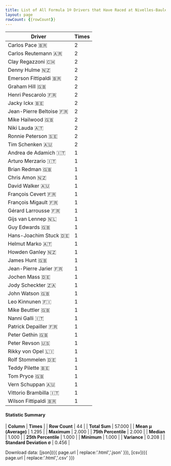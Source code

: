 ```yaml
---
title: List of All Formula 1® Drivers that Have Raced at Nivelles-Baulers
layout: page
rowCount: {{rowCount}}
---
```


| Driver | Times |
|--|--|
| Carlos Pace 🇧🇷 | 2 |
| Carlos Reutemann 🇦🇷 | 2 |
| Clay Regazzoni 🇨🇭 | 2 |
| Denny Hulme 🇳🇿 | 2 |
| Emerson Fittipaldi 🇧🇷 | 2 |
| Graham Hill 🇬🇧 | 2 |
| Henri Pescarolo 🇫🇷 | 2 |
| Jacky Ickx 🇧🇪 | 2 |
| Jean-Pierre Beltoise 🇫🇷 | 2 |
| Mike Hailwood 🇬🇧 | 2 |
| Niki Lauda 🇦🇹 | 2 |
| Ronnie Peterson 🇸🇪 | 2 |
| Tim Schenken 🇦🇺 | 2 |
| Andrea de Adamich 🇮🇹 | 1 |
| Arturo Merzario 🇮🇹 | 1 |
| Brian Redman 🇬🇧 | 1 |
| Chris Amon 🇳🇿 | 1 |
| David Walker 🇦🇺 | 1 |
| François Cevert 🇫🇷 | 1 |
| François Migault 🇫🇷 | 1 |
| Gérard Larrousse 🇫🇷 | 1 |
| Gijs van Lennep 🇳🇱 | 1 |
| Guy Edwards 🇬🇧 | 1 |
| Hans-Joachim Stuck 🇩🇪 | 1 |
| Helmut Marko 🇦🇹 | 1 |
| Howden Ganley 🇳🇿 | 1 |
| James Hunt 🇬🇧 | 1 |
| Jean-Pierre Jarier 🇫🇷 | 1 |
| Jochen Mass 🇩🇪 | 1 |
| Jody Scheckter 🇿🇦 | 1 |
| John Watson 🇬🇧 | 1 |
| Leo Kinnunen 🇫🇮 | 1 |
| Mike Beuttler 🇬🇧 | 1 |
| Nanni Galli 🇮🇹 | 1 |
| Patrick Depailler 🇫🇷 | 1 |
| Peter Gethin 🇬🇧 | 1 |
| Peter Revson 🇺🇸 | 1 |
| Rikky von Opel 🇱🇮 | 1 |
| Rolf Stommelen 🇩🇪 | 1 |
| Teddy Pilette 🇧🇪 | 1 |
| Tom Pryce 🇬🇧 | 1 |
| Vern Schuppan 🇦🇺 | 1 |
| Vittorio Brambilla 🇮🇹 | 1 |
| Wilson Fittipaldi 🇧🇷 | 1 |

#### Statistic Summary

| **Column** | **Times** |
| **Row Count** | 44 |
| **Total Sum** | 57.000 |
| **Mean μ (Average)** | 1.295 |
| **Maximum** | 2.000 |
| **75th Percentile** | 2.000 |
| **Median** | 1.000 |
| **25th Percentile** | 1.000 |
| **Minimum** | 1.000 |
| **Variance** | 0.208 |
| **Standard Deviation σ** | 0.456 |

Download data: [json]({{ page.url | replace:'.html','.json' }}), [csv]({{ page.url | replace:'.html','.csv' }})
